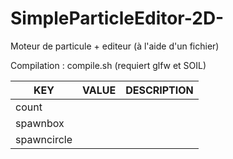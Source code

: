 # SimpleParticleEditor-2D-
Moteur de particule + editeur (à l'aide d'un fichier)

Compilation : compile.sh (requiert glfw et SOIL)


| KEY        | VALUE           | DESCRIPTION  |
| ------------- |:-------------:| -----:|
| count     | <nombre de particules> |  |
| spawnbox      |   <min x> <min y> <max x> <max y>    |   |
| spawncircle |<min radius> <max radius>       |     |


 
 
 


